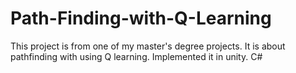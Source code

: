 # Path-Finding-with-Q-Learning
This project is from one of my master's degree projects. It is about pathfinding with using Q learning. Implemented it in unity. C#

